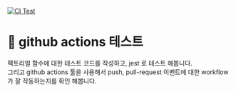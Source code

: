 [![CI Test](https://github.com/hwinkr/github-actions-ts/actions/workflows/ci.yml/badge.svg)](https://github.com/hwinkr/github-actions-ts/actions/workflows/ci.yml)

# 📌 github actions 테스트

팩토리얼 함수에 대한 테스트 코드를 작성하고, jest 로 테스트 해봅니다.  
그리고 github actions 툴을 사용해서 push, pull-request 이벤트에 대한 workflow 가 잘 작동하는지를 확인 해봅니다.
